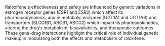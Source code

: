 Raloxifene's effectiveness and safety are influenced by genetic variations in estrogen receptor genes (ESR1 and ESR2) which affect its pharmacodynamics, and in metabolic enzymes (UGT1A1 and UGT1A8) and transporters (SLCO1B1, ABCB1, ABCG2) which impact its pharmacokinetics, altering the drug's metabolism, bioavailability, and therapeutic outcomes. These gene-drug interactions highlight the critical role of individual genetic makeup in modulating both the effects and metabolism of raloxifene.